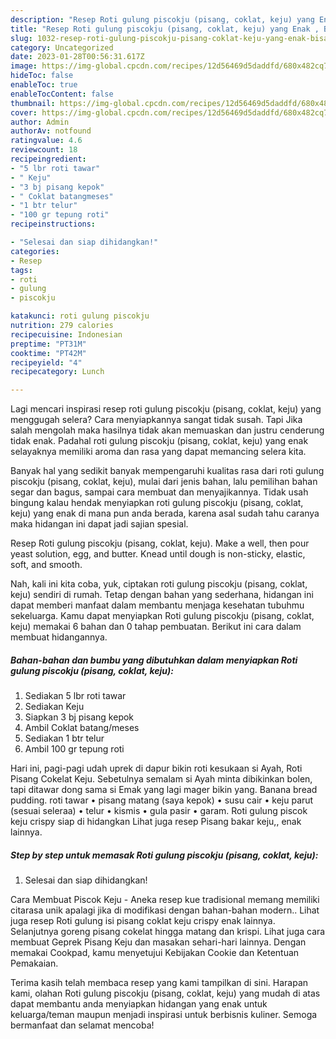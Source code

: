 ```yaml
---
description: "Resep Roti gulung piscokju (pisang, coklat, keju) yang Enak , Bisa Manjain Lidah"
title: "Resep Roti gulung piscokju (pisang, coklat, keju) yang Enak , Bisa Manjain Lidah"
slug: 1032-resep-roti-gulung-piscokju-pisang-coklat-keju-yang-enak-bisa-manjain-lidah
category: Uncategorized
date: 2023-01-28T00:56:31.617Z
image: https://img-global.cpcdn.com/recipes/12d56469d5daddfd/680x482cq70/roti-gulung-piscokju-pisang-coklat-keju-foto-resep-utama.jpg
hideToc: false
enableToc: true
enableTocContent: false
thumbnail: https://img-global.cpcdn.com/recipes/12d56469d5daddfd/680x482cq70/roti-gulung-piscokju-pisang-coklat-keju-foto-resep-utama.jpg
cover: https://img-global.cpcdn.com/recipes/12d56469d5daddfd/680x482cq70/roti-gulung-piscokju-pisang-coklat-keju-foto-resep-utama.jpg
author: Admin
authorAv: notfound
ratingvalue: 4.6
reviewcount: 18
recipeingredient:
- "5 lbr roti tawar"
- " Keju"
- "3 bj pisang kepok"
- " Coklat batangmeses"
- "1 btr telur"
- "100 gr tepung roti"
recipeinstructions:

- "Selesai dan siap dihidangkan!"
categories:
- Resep
tags:
- roti
- gulung
- piscokju

katakunci: roti gulung piscokju 
nutrition: 279 calories
recipecuisine: Indonesian
preptime: "PT31M"
cooktime: "PT42M"
recipeyield: "4"
recipecategory: Lunch

---
```



Lagi mencari inspirasi resep roti gulung piscokju (pisang, coklat, keju) yang menggugah selera? Cara menyiapkannya sangat tidak susah. Tapi Jika salah mengolah maka hasilnya tidak akan memuaskan dan justru cenderung tidak enak. Padahal roti gulung piscokju (pisang, coklat, keju) yang enak selayaknya memiliki aroma dan rasa yang dapat memancing selera kita.


Banyak hal yang sedikit banyak mempengaruhi kualitas rasa dari roti gulung piscokju (pisang, coklat, keju), mulai dari jenis bahan, lalu pemilihan bahan segar dan bagus, sampai cara membuat dan menyajikannya. Tidak usah bingung kalau hendak menyiapkan roti gulung piscokju (pisang, coklat, keju) yang enak di mana pun anda berada, karena asal sudah tahu caranya maka hidangan ini dapat jadi sajian spesial.

Resep Roti gulung piscokju (pisang, coklat, keju). Make a well, then pour yeast solution, egg, and butter. Knead until dough is non-sticky, elastic, soft, and smooth.


Nah, kali ini kita coba, yuk, ciptakan roti gulung piscokju (pisang, coklat, keju) sendiri di rumah. Tetap dengan bahan yang sederhana, hidangan ini dapat memberi manfaat dalam membantu menjaga kesehatan tubuhmu sekeluarga. Kamu dapat menyiapkan Roti gulung piscokju (pisang, coklat, keju) memakai 6 bahan dan 0 tahap pembuatan. Berikut ini cara dalam membuat hidangannya.

<!--inarticleads1-->

##### Bahan-bahan dan bumbu yang dibutuhkan dalam menyiapkan Roti gulung piscokju (pisang, coklat, keju):

1. Sediakan 5 lbr roti tawar
1. Sediakan  Keju
1. Siapkan 3 bj pisang kepok
1. Ambil  Coklat batang/meses
1. Sediakan 1 btr telur
1. Ambil 100 gr tepung roti


Hari ini, pagi-pagi udah uprek di dapur bikin roti kesukaan si Ayah, Roti Pisang Cokelat Keju. Sebetulnya semalam si Ayah minta dibikinkan bolen, tapi ditawar dong sama si Emak yang lagi mager bikin yang. Banana bread pudding. roti tawar • pisang matang (saya kepok) • susu cair • keju parut (sesuai seleraa) • telur • kismis • gula pasir • garam. Roti gulung piscok keju crispy siap di hidangkan Lihat juga resep Pisang bakar keju,, enak lainnya. 

<!--inarticleads2-->

##### Step by step untuk memasak Roti gulung piscokju (pisang, coklat, keju):


1. Selesai dan siap dihidangkan!

Cara Membuat Piscok Keju - Aneka resep kue tradisional memang memiliki citarasa unik apalagi jika di modifikasi dengan bahan-bahan modern.. Lihat juga resep Roti gulung isi pisang coklat keju crispy enak lainnya. Selanjutnya goreng pisang cokelat hingga matang dan krispi. Lihat juga cara membuat Geprek Pisang Keju dan masakan sehari-hari lainnya. Dengan memakai Cookpad, kamu menyetujui Kebijakan Cookie dan Ketentuan Pemakaian. 

Terima kasih telah membaca resep yang kami tampilkan di sini. Harapan kami, olahan Roti gulung piscokju (pisang, coklat, keju) yang mudah di atas dapat membantu anda menyiapkan hidangan yang enak untuk keluarga/teman maupun menjadi inspirasi untuk berbisnis kuliner. Semoga bermanfaat dan selamat mencoba!
